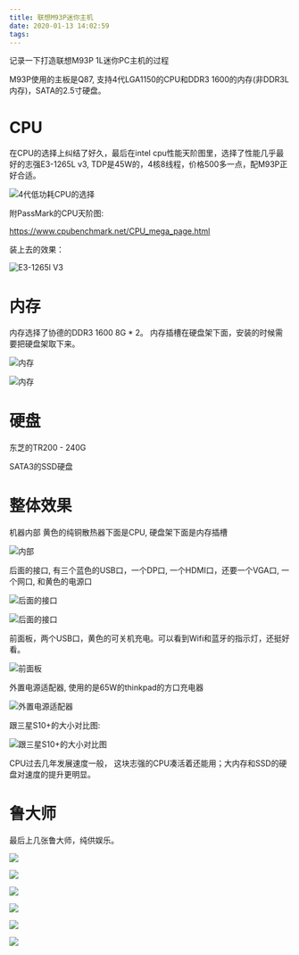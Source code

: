 ```yaml
---
title: 联想M93P迷你主机
date: 2020-01-13 14:02:59
tags:
---
```

记录一下打造联想M93P 1L迷你PC主机的过程

M93P使用的主板是Q87, 支持4代LGA1150的CPU和DDR3 1600的内存(非DDR3L内存)，SATA的2.5寸硬盘。

# CPU

在CPU的选择上纠结了好久，最后在intel cpu性能天阶图里，选择了性能几乎最好的志强E3-1265L v3, TDP是45W的，4核8线程，价格500多一点，配M93P正好合适。

![4代低功耗CPU的选择](/img/2020/m93p-cpu.png)

附PassMark的CPU天阶图:

https://www.cpubenchmark.net/CPU_mega_page.html

装上去的效果：

![E3-1265l V3](/img/2020/m93p-cpu-2.jpg)

# 内存

内存选择了协德的DDR3 1600 8G * 2。
内存插槽在硬盘架下面，安装的时候需要把硬盘架取下来。

![内存](/img/2020/m93p-ram.jpg)

![内存](/img/2020/m93p-ram-2.jpg)

# 硬盘

东芝的TR200 - 240G

SATA3的SSD硬盘

# 整体效果

机器内部
黄色的纯铜散热器下面是CPU, 硬盘架下面是内存插槽

![内部](/img/2020/m93p-inner.jpg)

后面的接口, 有三个蓝色的USB口，一个DP口, 一个HDMI口，还要一个VGA口, 一个网口, 和黄色的电源口

![后面的接口](/img/2020/m93p-rear.jpg)

![后面的接口](/img/2020/m93p-rear-2.jpg)

前面板，两个USB口，黄色的可关机充电。可以看到Wifi和蓝牙的指示灯，还挺好看。

![前面板](/img/2020/m93p-front.jpg)

外置电源适配器, 使用的是65W的thinkpad的方口充电器

![外置电源适配器](/img/2020/m93p-power.jpg)

跟三星S10+的大小对比图:

![跟三星S10+的大小对比图](/img/2020/m93p-s10plus.jpg)

CPU过去几年发展速度一般， 这块志强的CPU凑活着还能用；大内存和SSD的硬盘对速度的提升更明显。

# 鲁大师

最后上几张鲁大师，纯供娱乐。

![](/img/2020/ludashi-overview.jpg)

![](/img/2020/ludashi-board.jpg)

![](/img/2020/ludashi-cpu.jpg)

![](/img/2020/ludashi-ram.jpg)

![](/img/2020/ludashi-ssd.jpg)

![](/img/2020/ludashi-score.jpg)






